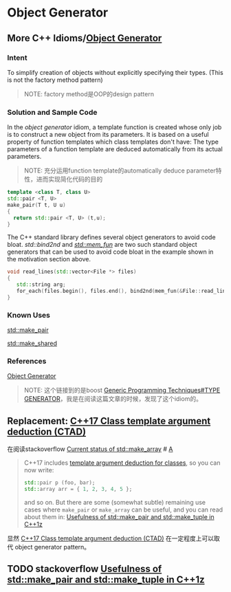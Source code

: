 # Object Generator



## More C++ Idioms/[Object Generator](https://en.wikibooks.org/wiki/More_C%2B%2B_Idioms/Object_Generator)

### Intent

To simplify creation of objects without explicitly specifying their types. (This is not the factory method pattern)

> NOTE: factory method是OOP的design pattern



### Solution and Sample Code

In the *object generator* idiom, a template function is created whose only job is to construct a new object from its parameters. It is based on a useful property of function templates which class templates don't have: The type parameters of a function template are deduced automatically from its actual parameters. 

> NOTE: 充分运用function template的automatically deduce parameter特性，进而实现简化代码的目的

```c++
template <class T, class U>
std::pair <T, U> 
make_pair(T t, U u)
{
  return std::pair <T, U> (t,u);
}
```

The C++ standard library defines several object generators to avoid code bloat. *std::bind2nd* and [*std::mem_fun*](https://en.cppreference.com/w/cpp/utility/functional/mem_fun) are two such standard object generators that can be used to avoid code bloat in the example shown in the motivation section above.

```c++
void read_lines(std::vector<File *> files)
{
   std::string arg;
   for_each(files.begin(), files.end(), bind2nd(mem_fun(&File::read_line), arg));
}
```

### Known Uses

[std::make_pair](https://en.cppreference.com/w/cpp/utility/pair/make_pair)

[std::make_shared](https://en.cppreference.com/w/cpp/memory/shared_ptr/make_shared)



### References

[Object Generator](http://www.boost.org/community/generic_programming.html#object_generator)

> NOTE: 这个链接到的是boost [Generic Programming Techniques#TYPE GENERATOR](https://www.boost.org/community/generic_programming.html#type_generator)，我是在阅读这篇文章的时候，发现了这个idiom的。



## Replacement: [C++17 Class template argument deduction (CTAD)](https://en.cppreference.com/w/cpp/language/class_template_argument_deduction) 

在阅读stackoverflow [Current status of std::make_array](https://stackoverflow.com/questions/50942556/current-status-of-stdmake-array) # [A](https://stackoverflow.com/a/50943029) 

> C++17 includes [template argument deduction for classes](http://www.open-std.org/jtc1/sc22/wg21/docs/papers/2016/p0091r3.html), so you can now write:
>
> ```cpp
> std::pair p (foo, bar);
> std::array arr = { 1, 2, 3, 4, 5 };
> ```
>
> and so on. But there are some (somewhat subtle) remaining use cases where `make_pair` or `make_array` can be useful, and you can read about them in: [Usefulness of std::make_pair and std::make_tuple in C++1z](https://stackoverflow.com/questions/43875420/usefulness-of-stdmake-pair-and-stdmake-tuple-in-c1)

显然 [C++17 Class template argument deduction (CTAD)](https://en.cppreference.com/w/cpp/language/class_template_argument_deduction) 在一定程度上可以取代 object generator pattern。





## TODO stackoverflow [Usefulness of std::make_pair and std::make_tuple in C++1z](https://stackoverflow.com/questions/43875420/usefulness-of-stdmake-pair-and-stdmake-tuple-in-c1z)